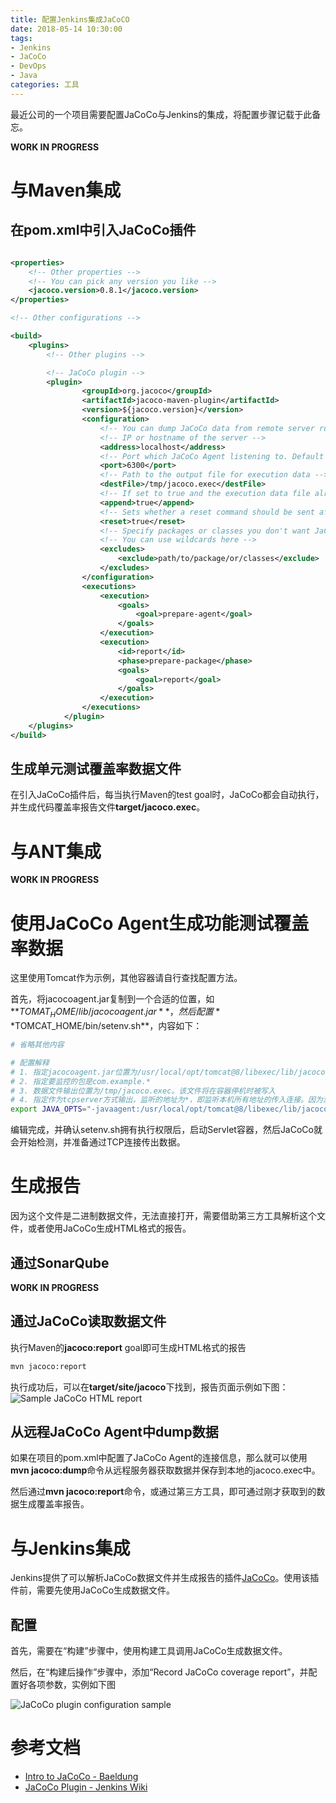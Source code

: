 ```yaml
---
title: 配置Jenkins集成JaCoCO
date: 2018-05-14 10:30:00
tags:
- Jenkins
- JaCoCo
- DevOps
- Java
categories: 工具
---
```


最近公司的一个项目需要配置JaCoCo与Jenkins的集成，将配置步骤记载于此备忘。

**WORK IN PROGRESS**

<!--more-->

# 与Maven集成

## 在pom.xml中引入JaCoCo插件

```xml

<properties>
    <!-- Other properties -->
    <!-- You can pick any version you like -->
    <jacoco.version>0.8.1</jacoco.version>
</properties>

<!-- Other configurations -->

<build>
    <plugins>
        <!-- Other plugins -->

        <!-- JaCoCo plugin -->
        <plugin>
                <groupId>org.jacoco</groupId>
                <artifactId>jacoco-maven-plugin</artifactId>
                <version>${jacoco.version}</version>
                <configuration>
                    <!-- You can dump JaCoCo data from remote server running JaCoCo Agent -->
                    <!-- IP or hostname of the server -->
                    <address>localhost</address>
                    <!-- Port which JaCoCo Agent listening to. Default is 6300 -->
                    <port>6300</port>
                    <!-- Path to the output file for execution data -->
                    <destFile>/tmp/jacoco.exec</destFile>
                    <!-- If set to true and the execution data file already exists, coverage data is appended to the existing file. If set to false, an existing execution data file will be replaced. -->
                    <append>true</append>
                    <!-- Sets whether a reset command should be sent after the execution data has been dumped. -->
                    <reset>true</reset>
                    <!-- Specify packages or classes you don't want JaCoCo to scan -->
                    <!-- You can use wildcards here -->
                    <excludes>
                        <exclude>path/to/package/or/classes</exclude>
                    </excludes>
                </configuration>
                <executions>
                    <execution>
                        <goals>
                            <goal>prepare-agent</goal>
                        </goals>
                    </execution>
                    <execution>
                        <id>report</id>
                        <phase>prepare-package</phase>
                        <goals>
                            <goal>report</goal>
                        </goals>
                    </execution>
                </executions>
            </plugin>
    </plugins>
</build>

```

## 生成单元测试覆盖率数据文件

在引入JaCoCo插件后，每当执行Maven的test goal时，JaCoCo都会自动执行，并生成代码覆盖率报告文件**target/jacoco.exec**。

# 与ANT集成

**WORK IN PROGRESS**

# 使用JaCoCo Agent生成功能测试覆盖率数据

这里使用Tomcat作为示例，其他容器请自行查找配置方法。

首先，将jacocoagent.jar复制到一个合适的位置，如**$TOMAT_HOME/lib/jacocoagent.jar**，然后配置**$TOMCAT_HOME/bin/setenv.sh**，内容如下：

```bash
# 省略其他内容

# 配置解释
# 1. 指定jacocoagent.jar位置为/usr/local/opt/tomcat@8/libexec/lib/jacocoagent.jar
# 2. 指定要监控的包是com.example.*
# 3. 数据文件输出位置为/tmp/jacoco.exec。该文件将在容器停机时被写入
# 4. 指定作为tcpserver方式输出，监听的地址为*，即监听本机所有地址的传入连接。因为没有指定端口号，所以使用默认的6300
export JAVA_OPTS="-javaagent:/usr/local/opt/tomcat@8/libexec/lib/jacocoagent.jar=includes=com.example.*,destfile=/tmp/jacoco.exec,output=tcpserver,address=*"
```

编辑完成，并确认setenv.sh拥有执行权限后，启动Servlet容器，然后JaCoCo就会开始检测，并准备通过TCP连接传出数据。

# 生成报告

因为这个文件是二进制数据文件，无法直接打开，需要借助第三方工具解析这个文件，或者使用JaCoCo生成HTML格式的报告。

## 通过SonarQube

**WORK IN PROGRESS**

## 通过JaCoCo读取数据文件

执行Maven的**jacoco:report** goal即可生成HTML格式的报告

```bash
mvn jacoco:report
```

执行成功后，可以在**target/site/jacoco**下找到，报告页面示例如下图：
![Sample JaCoCo HTML report](/images/jenkins-jacoco-integration/jacoco-report.png)

## 从远程JaCoCo Agent中dump数据

如果在项目的pom.xml中配置了JaCoCo Agent的连接信息，那么就可以使用**mvn jacoco:dump**命令从远程服务器获取数据并保存到本地的jacoco.exec中。

然后通过**mvn jacoco:report**命令，或通过第三方工具，即可通过刚才获取到的数据生成覆盖率报告。

# 与Jenkins集成

Jenkins提供了可以解析JaCoCo数据文件并生成报告的插件[JaCoCo](https://plugins.jenkins.io/jacoco)。使用该插件前，需要先使用JaCoCo生成数据文件。

## 配置

首先，需要在“构建”步骤中，使用构建工具调用JaCoCo生成数据文件。

然后，在“构建后操作”步骤中，添加“Record JaCoCo coverage report”，并配置好各项参数，实例如下图

![JaCoCo plugin configuration sample](/images/jenkins-jacoco-integration/jenkins-jacoco-plugin.png)

# 参考文档

+ [Intro to JaCoCo - Baeldung](http://www.baeldung.com/jacoco)
+ [JaCoCo Plugin - Jenkins Wiki](https://wiki.jenkins.io/display/JENKINS/JaCoCo+Plugin)